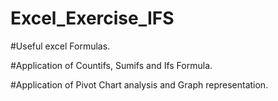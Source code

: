 # Excel_Exercise_IFS


#Useful excel Formulas.

#Application of Countifs, Sumifs and Ifs Formula.


#Application of Pivot Chart analysis and Graph representation.
